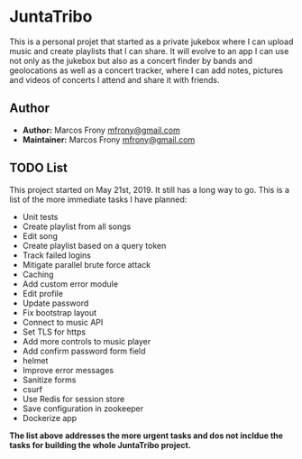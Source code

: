 # JuntaTribo

This is a personal projet that started as a private jukebox where I can upload music and create playlists that I can share. It will evolve to an app I can use not only as the jukebox but also as a concert finder by bands and geolocations as well as a concert tracker, where I can add notes, pictures and videos of concerts I attend and share it with friends.

## Author
- **Author:** Marcos Frony <mfrony@gmail.com>
- **Maintainer:** Marcos Frony <mfrony@gmail.com>

## TODO List

This project started on May 21st, 2019. It still has a long way to go. This is a list of the more immediate tasks I have planned:

- Unit tests
- Create playlist from all songs
- Edit song
- Create playlist based on a query token
- Track failed logins
- Mitigate parallel brute force attack
- Caching
- Add custom error module
- Edit profile
- Update password
- Fix bootstrap layout
- Connect to music API
- Set TLS for https
- Add more controls to music player
- Add confirm password form field
- helmet
- Improve error messages
- Sanitize forms
- csurf
- Use Redis for session store
- Save configuration in zookeeper
- Dockerize app

**The list above addresses the more urgent tasks and dos not incldue the tasks for building the whole JuntaTribo project.**
